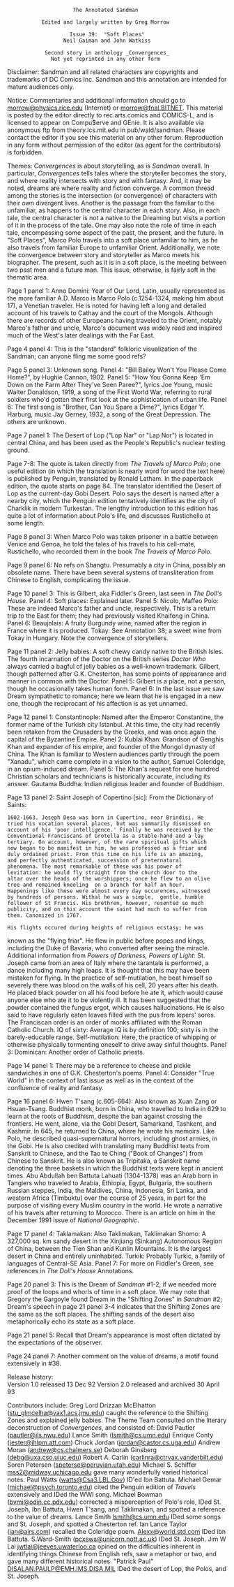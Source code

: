                          The Annotated Sandman
    
               Edited and largely written by Greg Morrow
      
                        Issue 39:  "Soft Places"
                      Neil Gaiman and John Watkiss

                Second story in anthology _Convergences_
                  Not yet reprinted in any other form

Disclaimer:  Sandman and all related characters are copyrights and trademarks
of DC Comics Inc.  Sandman and this annotation are intended for mature
audiences only.

Notice:  Commentaries and additional information should go to
morrow@physics.rice.edu (Internet) or morrow@fnal.BITNET.  This material is
posted by the editor directly to rec.arts.comics and COMICS-L, and is licensed
to appear on Compu$erve and GEnie.  It is also available via anonymous ftp
from theory.lcs.mit.edu in pub/wald/sandman.  Please contact the editor if you 
see this material on any other forum.  Reproduction in any form without 
permission of the editor (as agent for the contributors) is forbidden.

Themes:  _Convergences_ is about storytelling, as is _Sandman_ overall.  In
particular, _Convergences_ tells tales where the storyteller becomes the 
story, and where reality intersects with story and with fantasy.  And, it
may be noted, dreams are where reality and fiction converge.
	A common thread among the stories is the intersection (or 
convergence) of characters with their own divergent lives.  Another is the 
passage from the familiar to the unfamiliar, as happens to the central 
character in each story.  Also, in each tale, the central character is not
a native to the Dreaming but visits a portion of it in the process of the
tale.  One may also note the role of time in each tale, encompassing some
aspect of the past, the present, and the future.
	In "Soft Places", Marco Polo travels into a soft place unfamiliar
to him, as he also travels from familiar Europe to unfamiliar Orient. 
Additionally, we note the convergence between story and storyteller as
Marco meets his biographer.  The present, such as it is in a soft place, is
the meeting between two past men and a future man.
	This issue, otherwise, is fairly soft in the thematic area.

Page 1 panel 1:  Anno Domini:  Year of Our Lord, Latin, usually represented 
as the more familiar A.D.
	Marco is Marco Polo (c.1254-1324, making him about 17), a Venetian
traveler.  He is noted for having left a long and detailed account of his
travels to Cathay and the court of the Mongols.  Although there are records
of other Europeans having traveled to the Orient, notably Marco's father
and uncle, Marco's document was widely read and inspired much of the West's
later dealings with the Far East.

Page 4 panel 4:  This is the "standard" folkloric visualization of the 
Sandman; can anyone fling me some good refs?

Page 5 panel 3:  Unknown song.
	Panel 4:  "Bill Bailey Won't You Please Come Home?", by Hughie 
Cannon, 1902.
	Panel 5:  "How You Gonna Keep 'Em Down on the Farm After They've 
Seen Paree?", lyrics Joe Young, music Walter Donaldson, 1919, a song of the
First World War, referring to rural soldiers who'd gotten their first look
at the sophistication of urban life.
	Panel 6:  The first song is "Brother, Can You Spare a Dime?",
lyrics Edgar Y. Harburg, music Jay Gerney, 1932, a song of the Great
Depression.  The others are unknown.

Page 7 panel 1:  The Desert of Lop ("Lop Nar" or "Lap Nor") is located in
central China, and has been used as the People's Republic's nuclear testing
ground.

Page 7-8:  The quote is taken directly from _The Travels of Marco Polo_;
one useful edition (in which the translation is nearly word for word the
text here) is published by Penguin, translated by Ronald Latham.  In the
paperback edition, the quote starts on page 84.  The translator identified
the Desert of Lop as the current-day Gobi Desert.  Polo says the desert is
named after a nearby city, which the Penguin edition tentatively identifies 
as the city of Charklik in modern Turkestan.
	The lengthy introduction to this edition has quite a lot of 
information about Polo's life, and discusses Rustichello at some length.

Page 8 panel 3:  When Marco Polo was taken prisoner in a battle between
Venice and Genoa, he told the tales of his travels to his cell-mate,
Rustichello, who recorded them in the book _The Travels of Marco Polo_.

Page 9 panel 6:  No refs on Shangtu.  Presumably a city in China, possibly
an obsolete name.  There have been several systems of transliteration from
Chinese to English, complicating the issue.

Page 10 panel 3:  This is Gilbert, aka Fiddler's Green, last seen in _The
Doll's House_.
	Panel 4:  Soft places:  Explained later.
	Panel 5:  Nicolo, Maffeo Polo:  These are indeed Marco's father and
uncle, respectively.  This is a return trip to the East for them; they had
previously visited Khaifeng in China.
	Panel 6:  Beaujolais:  A fruity Burgundy wine, named after the
region in France where it is produced.  Tokay:  See Annotation 38; a sweet
wine from Tokay in Hungary.  Note the convergence of storytellers.

Page 11 panel 2:  Jelly babies:  A soft chewy candy native to the British
Isles.  The fourth incarnation of the Doctor on the British series _Doctor
Who_ always carried a bagful of jelly babies as a well-known trademark.
Gilbert, though patterned after G.K. Chesterton, has some points of
appearance and manner in common with the Doctor.
	Panel 5:  Gilbert is a place, not a person, though he occasionally
takes human form.
	Panel 6:  In the last issue we saw Dream sympathetic to romance; 
here we learn that he is engaged in a new one, though the reciprocant of 
his affection is as yet unnamed.

Page 12 panel 1:  Constantinople:  Named after the Emperor Constantine, the
former name of the Turkish city Istanbul.  At this time, the city had
recently been retaken from the Crusaders by the Greeks, and was once again
the capital of the Byzantine Empire.
	Panel 2:  Kublai Khan:  Grandson of Genghis Khan and expander of
his empire, and founder of the Mongol dynasty of China.  The Khan is
familiar to Western audiences partly through the poem "Xanadu", which
came complete in a vision to the author, Samuel Coleridge, in an opium-induced
dream.
	Panel 5:  The Khan's request for one hundred Christian scholars and
technicians is historically accurate, including its answer.
	Gautama Buddha:  Indian religious leader and founder of Buddhism.

Page 13 panel 2:  Saint Joseph of Copertino [sic]:  From the Dictionary of
Saints:

    1602-1663. Joseph Desa was born in Cupertino, near Brindisi. He
    tried his vocation several places, but was summarily dismissed on
    account of his 'poor intelligence.' Finally he was received by the
    Conventional Franciscans of Grotella as a stable-hand and a lay
    tertiary. On account, however, of the rare spiritual gifts which
    now began to be manifest in him, he was professed as a friar and
    duly ordained priest. From this time on his life is an amazing,
    and perfectly authenticated, succession of preternatural
    phenomena. The most remarkable of these was his power of
    levitation: he would fly straight from the church door to the
    altar over the heads of the worshippers; once he flew to an olive
    tree and remained kneeling  on a branch for half an hour.
    Happenings like these were almost every day occurences, witnessed
    by hundreds of persons. Withal he was a simple,  gentle, humble
    follower of St Francis. His brethren, however, resented so much
    publicity, and on this account the saint had much to suffer from
    them. Canonized in 1767.

	His flights occured during heights of religious ecstasy; he was
known as the "flying friar".  He flew in public before popes and kings,
including the Duke of Bavaria, who converted after seeing the miracle.
	Additional information from _Powers of Darkness, Powers of Light_:
St. Joseph came from an area of Italy where the tarantala is performed, a
dance including many high leaps.  It is thought that this may have been
mistaken for flying.  In the practice of self-mutilation, he beat himself 
so severely there was blood on the walls of his cell, 20 years after his
death.  He placed black powder on all his food before he ate it, which
would cause anyone else who ate it to be violently ill.  It has been
suggested that the powder contained the fungus ergot, which causes
hallucinations.  He is also said to have regularly eaten leaves filled 
with the pus from lepers' sores.
	The Franciscan order is an order of monks affiliated with the Roman 
Catholic Church.  IQ of sixty:  Average IQ is by definition 100; sixty is in 
the barely-educable range.  Self-mutilation:  Here, the practice of whipping
or otherwise physically tormenting oneself to drive away sinful thoughts.
	Panel 3:  Dominican:  Another order of Catholic priests.

Page 14 panel 1:  There may be a reference to cheese and pickle sandwiches
in one of G.K. Chesterton's poems.
	Panel 4:  Consider "True World" in the context of last issue as
well as in the context of the confluence of reality and fantasy.

Page 16 panel 6:  Hwen T'sang (c.605-664):  Also known as Xuan Zang or 
Hsuan-Tsang.  Buddhist monk, born in China, who travelled to India in 629
to learn at the roots of Buddhism, despite the ban against crossing the
frontiers.  He went, alone, via the Gobi Desert, Samarkand, Tashkent, and
Kashmir.  In 645, he returned to China, where he wrote his memoirs.  Like
Polo, he described quasi-supernatural horrors, including ghost armies, in
the Gobi.  He is also credited with translating many Buddhist texts from
Sanskrit to Chinese, and the Tao te Ching ("Book of Changes") from Chinese
to Sanskrit.  He is also known as Tripitaka, a Sanskrit name denoting the
three baskets in which the Buddhist texts were kept in ancient times.
	Abu Abdullah ben Battuta Lahuati (1304-1378) was an Arab born in
Tangiers who traveled to Arabia, Ethiopia, Egypt, Bulgaria, the southern
Russian steppes, India, the Maldives, China, Indonesia, Sri Lanka, and
western Africa (Timbuktu) over the course of 25 years, in part for the
purpose of visiting every Muslim country in the world.  He wrote a
narrative of his travels after returning to Morocco.  There is an article
on him in the December 1991 issue of _National Geographic_.

Page 17 panel 4:  Taklamakan:  Also Taklimakan, Taklimakan Shomo:  A
327,000 sq. km sandy desert in the Xinjiang (Sinkang) Autonomous Region 
of China, between the Tien Shan and Kunlin Mountains.  It is the largest 
desert in China and entirely uninhabited.
	Turkik:  Probably Turkic, a family of languages of Central-SE Asia.
	Panel 7:  For more on Fiddler's Green, see references in _The
Doll's House_ Annotations.

Page 20 panel 3:  This is the Dream of _Sandman_ #1-2, if we needed more
proof of the loops and whorls of time in a soft place.  We may note that
Gregory the Gargoyle found Dream in the "Shifting Zones" in _Sandman_ #2;
Dream's speech in page 21 panel 3-4 indicates that the Shifting Zones are 
the same as the soft places.  The shifting sands of the desert also 
metaphorically echo its state as a soft place.

Page 21	panel 5:  Recall that Dream's appearance is most often dictated by
the expectations of the observer.

Page 24 panel 7:  Another comment on the value of dreams, a motif found
extensively in #38.

Release history:             
Version 1.0 released 13 Dec 92
Version 2.0 released and archived 30 April 93

Contributors include:
	Greg Lord Drizzan McElhatton (stu_glmcelha@vax1.acs.jmu.edu) caught
the reference to the Shifting Zones and explained jelly babies.
	The Theme Team consulted on the literary deconstruction of
_Convergences_, and consisted of:
		David Pautler (pautler@ils.nwu.edu)
		Lance Smith (lsmith@cs.umn.edu)
		Enrique Conty (jester@ihlpm.att.com)
		Chuck Jordan (jordan@castor.cs.uga.edu)
		Andrew Moran (andrew@cs.chalmers.se)
		Deborah Ginsberg (debg@uxa.cso.uiuc.edu)
		Robert A. Carlin (carlinra@ctrvax.vanderbilt.edu)
		Soren Petersen (speterse@peruvian.utah.edu)
	Michael S. Schiffer <mss2@midway.uchicago.edu> gave many wonderfully
varied historical notes.
	Paul Watts (watts@Csa3.LBL.Gov) ID'ed Ibn Battuta.
	Michael Gemar (michael@psych.toronto.edu) cited the Penguin edition
of _Travels_ extensively and IDed the WWI song.
	Michael Bowman (bvmi@odin.cc.pdx.edu) corrected a misperception of
Polo's role, IDed St. Joseph, Ibn Battuta, Hwen T'sang, and Taklimakan, and
spotted a reference to the value of dreams.
	Lance Smith <lsmith@cs.umn.edu> IDed some songs and St. Joseph,
and spotted a Chesterton ref.
	Ian Lance Taylor (ian@airs.com) recalled the Coleridge poem.
	Alexx@world.std.com IDed ibn Battuta.
	S.Ward-Smith (pcxsws@unicorn.nott.ac.uk) IDed St. Joseph.
	Jim W Lai <jwtlai@jeeves.uwaterloo.ca> opined on the difficulties
inherent in identifying things Chinese from English refs, saw a metaphor or
two, and gave many different historical notes.
	"Patrick Paul" <DISALAN.PAULP@EMH.IMS.DISA.MIL> IDed the desert of
Lop, the Polos, and St. Joseph.
